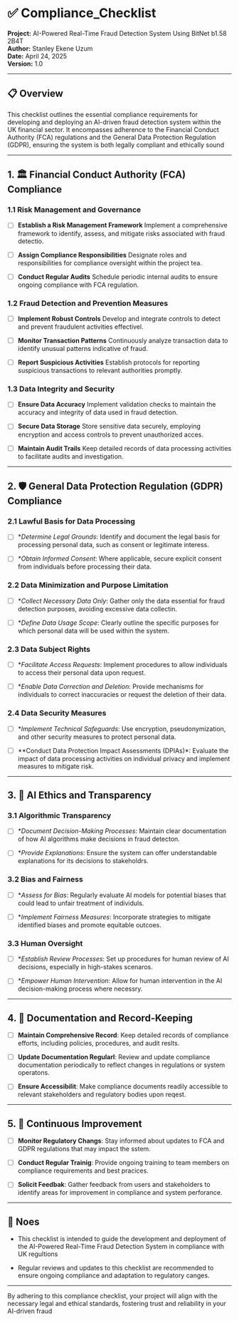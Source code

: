# ✅ Compliance_Checklist

**Project:** AI-Powered Real-Time Fraud Detection System Using BitNet b1.58 2B4T  
**Author:** Stanley Ekene Uzum  
**Date:** April 24, 2025  
**Version:** 1.0

---

## 📋 Overview
This checklist outlines the essential compliance requirements for developing and deploying an AI-driven fraud detection system within the UK financial sector. It encompasses adherence to the Financial Conduct Authority (FCA) regulations and the General Data Protection Regulation (GDPR), ensuring the system is both legally compliant and ethically sound

---

## 1. 🏛️ Financial Conduct Authority (FCA) Compliance

### 1.1 Risk Management and Governance

- [ ] **Establish a Risk Management Framework** Implement a comprehensive framework to identify, assess, and mitigate risks associated with fraud detectio.

- [ ] **Assign Compliance Responsibilities** Designate roles and responsibilities for compliance oversight within the project tea.

- [ ] **Conduct Regular Audits** Schedule periodic internal audits to ensure ongoing compliance with FCA regulation.

### 1.2 Fraud Detection and Prevention Measures

- [ ] **Implement Robust Controls** Develop and integrate controls to detect and prevent fraudulent activities effectivel.

- [ ] **Monitor Transaction Patterns** Continuously analyze transaction data to identify unusual patterns indicative of fraud.

- [ ] **Report Suspicious Activities** Establish protocols for reporting suspicious transactions to relevant authorities promptly.

### 1.3 Data Integrity and Security

- [ ] **Ensure Data Accuracy** Implement validation checks to maintain the accuracy and integrity of data used in fraud detection.

- [ ] **Secure Data Storage** Store sensitive data securely, employing encryption and access controls to prevent unauthorized acces.

- [ ] **Maintain Audit Trails** Keep detailed records of data processing activities to facilitate audits and investigation.

---

## 2. 🛡️ General Data Protection Regulation (GDPR) Compliance

### 2.1 Lawful Basis for Data Processing

- [ ] **Determine Legal Grounds*: Identify and document the legal basis for processing personal data, such as consent or legitimate interess.

- [ ] **Obtain Informed Consent*: Where applicable, secure explicit consent from individuals before processing their data.

### 2.2 Data Minimization and Purpose Limitation

- [ ] **Collect Necessary Data Only*: Gather only the data essential for fraud detection purposes, avoiding excessive data collectin.

- [ ] **Define Data Usage Scope*: Clearly outline the specific purposes for which personal data will be used within the system.

### 2.3 Data Subject Rights

- [ ] **Facilitate Access Requests*: Implement procedures to allow individuals to access their personal data upon request.

- [ ] **Enable Data Correction and Deletion*: Provide mechanisms for individuals to correct inaccuracies or request the deletion of their data.

### 2.4 Data Security Measures

- [ ] **Implement Technical Safeguards*: Use encryption, pseudonymization, and other security measures to protect personal data.

- [ ] **Conduct Data Protection Impact Assessments (DPIAs)*: Evaluate the impact of data processing activities on individual privacy and implement measures to mitigate risk.

---

## 3. 🤖 AI Ethics and Transparency

### 3.1 Algorithmic Transparency

- [ ] **Document Decision-Making Processes*: Maintain clear documentation of how AI algorithms make decisions in fraud detecton.

- [ ] **Provide Explanations*: Ensure the system can offer understandable explanations for its decisions to stakeholdrs.

### 3.2 Bias and Fairness

- [ ] **Assess for Bias*: Regularly evaluate AI models for potential biases that could lead to unfair treatment of individuls.

- [ ] **Implement Fairness Measures*: Incorporate strategies to mitigate identified biases and promote equitable outcoes.

### 3.3 Human Oversight

- [ ] **Establish Review Processes*: Set up procedures for human review of AI decisions, especially in high-stakes scenaros.

- [ ] **Empower Human Intervention*: Allow for human intervention in the AI decision-making process where necessry.

---

## 4. 📄 Documentation and Record-Keeping

- [ ] **Maintain Comprehensive Record**: Keep detailed records of compliance efforts, including policies, procedures, and audit reslts.

- [ ] **Update Documentation Regularl**: Review and update compliance documentation periodically to reflect changes in regulations or system operatons.

- [ ] **Ensure Accessibilit**: Make compliance documents readily accessible to relevant stakeholders and regulatory bodies upon reqest.

---

## 5. 🔄 Continuous Improvement

- [ ] **Monitor Regulatory Changs**: Stay informed about updates to FCA and GDPR regulations that may impact the sstem.

- [ ] **Conduct Regular Trainig**: Provide ongoing training to team members on compliance requirements and best pracices.

- [ ] **Solicit Feedbak**: Gather feedback from users and stakeholders to identify areas for improvement in compliance and system perforance.

---

## 📌 Noes

- This checklist is intended to guide the development and deployment of the AI-Powered Real-Time Fraud Detection System in compliance with UK regultions

- Regular reviews and updates to this checklist are recommended to ensure ongoing compliance and adaptation to regulatory canges.
---

By adhering to this compliance checklist, your project will align with the necessary legal and ethical standards, fostering trust and reliability in your AI-driven fraud 
